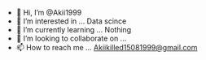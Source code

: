 - 👋 Hi, I’m @Akii1999
- 👀 I’m interested in ... Data scince
- 🌱 I’m currently learning ... Nothing
- 💞️ I’m looking to collaborate on ...
- 📫 How to reach me ... Akiikilled15081999@gmail.com

<!---
Akii1999/Akii1999 is a ✨ special ✨ repository because its `README.md` (this file) appears on your GitHub profile.
You can click the Preview link to take a look at your changes.
--->
